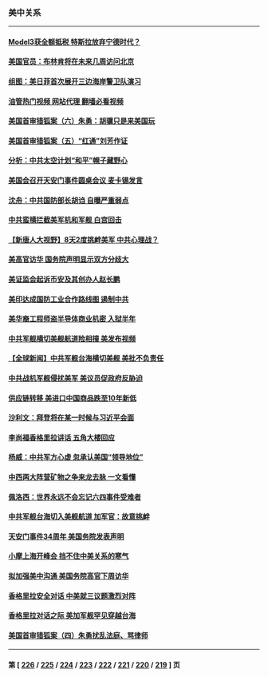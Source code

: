 ### 美中关系
---
#### [Model3获全额抵税 特斯拉放弃宁德时代？](../../pages/nf1412576/n14011278.md?06071245) 
#### [美国官员：布林肯将在未来几周访问北京](../../pages/nf1412576/n14011190.md?06071245) 
#### [组图：美日菲首次展开三边海岸警卫队演习](../../pages/nf1412576/n14011143.md?06071245) 
#### [油管热门视频 网站代理 翻墙必看视频](http://138.2.39.72:81/youtube.html?epic-marker?06071245)
#### [美国首审猎狐案（六）朱勇：胡骥只是来美国玩](../../pages/nf1412576/n14010808.md?06071245) 
#### [美国首审猎狐案（五）“红通”刘芳作证](../../pages/nf1412576/n14010814.md?06071245) 
#### [分析：中共太空计划“和平”幌子藏野心](../../pages/nf1412576/n14009986.md?06071245) 
#### [美国会召开天安门事件圆桌会议 麦卡锡发言](../../pages/nf1412576/n14010697.md?06071245) 
#### [沈舟：中共国防部长胡诌 自曝严重弱点](../../pages/nf1412576/n14010773.md?06071245) 
#### [中共蛮横拦截美军机和军舰 白宫回击](../../pages/nf1412576/n14010602.md?06071245) 
#### [【新唐人大视野】8天2度挑衅美军 中共心理战？](../../pages/nf1412576/n14010620.md?06071245) 
#### [美高官访华 国务院声明显示双方分歧大](../../pages/nf1412576/n14010569.md?06071245) 
#### [美证监会起诉币安及其创办人赵长鹏](../../pages/nf1412576/n14010534.md?06071245) 
#### [美印达成国防工业合作路线图 遏制中共](../../pages/nf1412576/n14010470.md?06071245) 
#### [美华裔工程师盗半导体商业机密 入狱半年](../../pages/nf1412576/n14010038.md?06071245) 
#### [中共军舰横切美舰航道险相撞 美发布视频](../../pages/nf1412576/n14010355.md?06071245) 
#### [【全球新闻】中共军舰台海横切美舰 美批不负责任](../../pages/nf1412576/n14010223.md?06071245) 
#### [中共战机军舰侵扰美军 美议员促政府反胁迫](../../pages/nf1412576/n14009969.md?06071245) 
#### [供应链转移 美进口中国商品跌至10年新低](../../pages/nf1412576/n14009843.md?06071245) 
#### [沙利文：拜登将在某一时候与习近平会面](../../pages/nf1412576/n14009832.md?06071245) 
#### [李尚福香格里拉讲话 五角大楼回应](../../pages/nf1412576/n14009782.md?06071245) 
#### [杨威：中共军方心虚 忽承认美国“领导地位”](../../pages/nf1412576/n14009807.md?06071245) 
#### [中西两大阵营矿物之争来龙去脉 一文看懂](../../pages/nf1412576/n14009390.md?06071245) 
#### [佩洛西：世界永远不会忘记六四事件受难者](../../pages/nf1412576/n14009579.md?06071245) 
#### [中共军舰台海切入美舰航道 加军官：故意挑衅](../../pages/nf1412576/n14009530.md?06071245) 
#### [天安门事件34周年 美国务院发表声明](../../pages/nf1412576/n14009466.md?06071245) 
#### [小摩上海开峰会 挡不住中美关系的寒气](../../pages/nf1412576/n14009421.md?06071245) 
#### [拟加强美中沟通 美国务院高官下周访华](../../pages/nf1412576/n14009444.md?06071245) 
#### [香格里拉安全对话 中美就三议题激烈对阵](../../pages/nf1412576/n14009412.md?06071245) 
#### [香格里拉对话之际 美加军舰罕见穿越台海](../../pages/nf1412576/n14009379.md?06071245) 
#### [美国首审猎狐案（四）朱勇扰乱法庭、骂律师](../../pages/nf1412576/n14009171.md?06071245) 

---
#### 第 [ [226](./226.md?06071245) / [225](./225.md?06071245) / [224](./224.md?06071245) / [223](./223.md?06071245) / [222](./222.md?06071245) / [221](./221.md?06071245) / [220](./220.md?06071245) / [219](./219.md?06071245) ] 页
